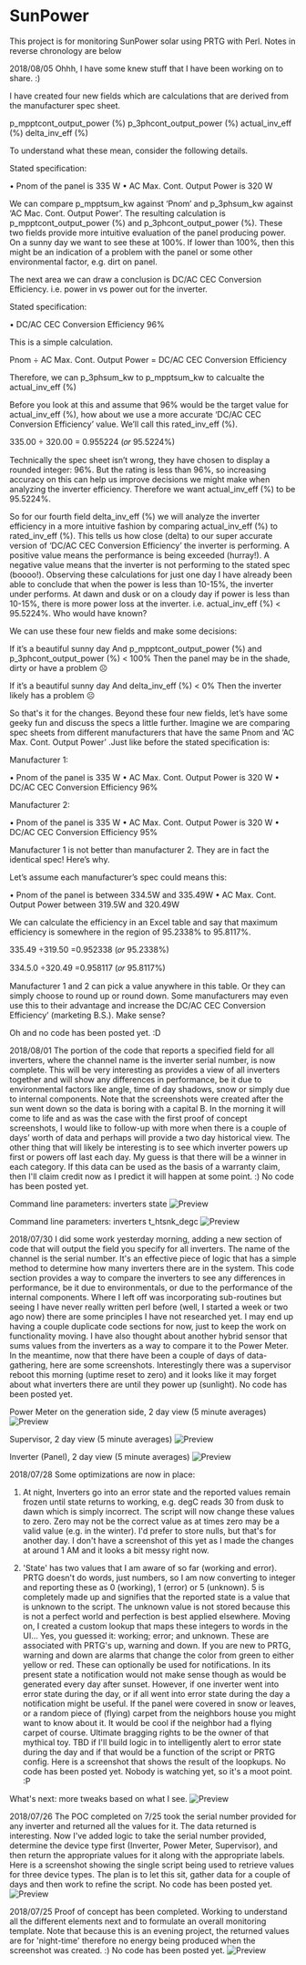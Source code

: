# SunPower
This project is for monitoring SunPower solar using PRTG with Perl. Notes in reverse chronology are below

2018/08/05 Ohhh, I have some knew stuff that I have been working on to share.  :)

I have created four new fields which are calculations that are derived from the manufacturer spec sheet.

p_mpptcont_output_power (%)
p_3phcont_output_power (%)
actual_inv_eff (%)
delta_inv_eff (%)

To understand what these mean, consider the following details.

Stated specification:

•	Pnom of the panel is 335 W
•	AC Max. Cont. Output Power is 320 W

We can compare p_mpptsum_kw against ‘Pnom’ and p_3phsum_kw against ‘AC Mac. Cont. Output Power’. The resulting calculation is p_mpptcont_output_power (%) and p_3phcont_output_power (%).  These two fields provide more intuitive evaluation of the panel producing power. On a sunny day we want to see these at 100%. If lower than 100%, then this might be an indication of a problem with the panel or some other environmental factor, e.g. dirt on panel.

The next area we can draw a conclusion is DC/AC CEC Conversion Efficiency. i.e. power in vs power out for the inverter.

Stated specification:

•	DC/AC CEC Conversion Efficiency 96%

This is a simple calculation. 

Pnom ÷ AC Max. Cont. Output Power = DC/AC CEC Conversion Efficiency

Therefore, we can p_3phsum_kw to p_mpptsum_kw to calcualte the actual_inv_eff (%)

Before you look at this and assume that 96% would be the target value for actual_inv_eff (%), how about we use a more accurate ‘DC/AC CEC Conversion Efficiency’ value. We’ll call this rated_inv_eff (%).

335.00 ÷ 320.00 = 0.955224 (𝑜𝑟 95.5224%)

Technically the spec sheet isn’t wrong, they have chosen to display a rounded integer: 96%. But the rating is less than 96%, so increasing accuracy on this can help us improve decisions we might make when analyzing the inverter efficiency. Therefore we want actual_inv_eff (%) to be 95.5224%.

So for our fourth field delta_inv_eff (%) we will analyze the inverter efficiency in a more intuitive fashion by comparing actual_inv_eff (%) to rated_inv_eff (%). This tells us how close (delta) to our super accurate version of ‘DC/AC CEC Conversion Efficiency’ the inverter is performing.  A positive value means the performance is being exceeded (hurray!). A negative value means that the inverter is not performing to the stated spec (boooo!).  Observing these calculations for just one day I have already been able to conclude that when the power is less than 10-15%, the inverter under performs. At dawn and dusk or on a cloudy day if power is less than 10-15%, there is more power loss at the inverter. i.e. actual_inv_eff (%) < 95.5224%. Who would have known?

We can use these four new fields and make some decisions:

If it’s a beautiful sunny day
  And p_mpptcont_output_power (%) and p_3phcont_output_power (%) < 100%
    Then the panel may be in the shade, dirty or have a problem ☹

If it’s a beautiful sunny day
  And delta_inv_eff (%) < 0%
    Then the inverter likely has a problem ☹

So that's it for the changes. Beyond these four new fields, let’s have some geeky fun and discuss the specs a little further.   Imagine we are comparing spec sheets from different manufacturers that have the same Pnom and ‘AC Max. Cont. Output Power’ .Just like before the stated specification is:

Manufacturer 1:

•	Pnom of the panel is 335 W
•	AC Max. Cont. Output Power is 320 W
•	DC/AC CEC Conversion Efficiency 96%

Manufacturer 2:

•	Pnom of the panel is 335 W
•	AC Max. Cont. Output Power is 320 W
•	DC/AC CEC Conversion Efficiency 95%

Manufacturer 1 is not better than manufacturer 2. They are in fact the identical spec! Here’s why.

Let’s assume each manufacturer’s spec could means this:

•	Pnom of the panel is between 334.5W and 335.49W
•	AC Max. Cont. Output Power between 319.5W and 320.49W

We can calculate the efficiency in an Excel table and say that maximum efficiency is somewhere in the region of 95.2338% to 95.8117%.

335.49 ÷319.50 =0.952338 (𝑜𝑟 95.2338%)

334.5.0 ÷320.49 =0.958117 (𝑜𝑟 95.8117%)

Manufacturer 1 and 2 can pick a value anywhere in this table.  Or they can simply choose to round up or round down.  Some manufacturers may even use this to their advantage and increase the DC/AC CEC Conversion Efficiency’ (marketing B.S.). Make sense?

Oh and no code has been posted yet. :D

2018/08/01 The portion of the code that reports a specified field for all inverters, where the channel name is the inverter serial number, is now complete. This will be very interesting as provides a view of all inverters together and will show any differences in performance, be it due to environmental factors like angle, time of day shadows, snow or simply due to internal components. Note that the screenshots were created after the sun went down so the data is boring with a capital B.  In the morning it will come to life and as was the case with the first proof of concept screenshots, I would like to follow-up with more when there is a couple of days’ worth of data and perhaps will provide a two day historical view. The other thing that will likely be interesting is to see which inverter powers up first or powers off last each day.  My guess is that there will be a winner in each category.  If this data can be used as the basis of a warranty claim, then I'll claim credit now as I predict it will happen at some point. :) No code has been posted yet.

Command line parameters: inverters state
![Preview](https://raw.githubusercontent.com/JJWatMyself/SunPower/master/proof-of-concept6.png)

Command line parameters: inverters t_htsnk_degc
![Preview](https://raw.githubusercontent.com/JJWatMyself/SunPower/master/proof-of-concept7.png)


2018/07/30 I did some work yesterday morning, adding a new section of code that will output the field you specify for all inverters.  The name of the channel is the serial number. It's an effective piece of logic that has a simple method to determine how many inverters there are in the system. This code section provides a way to compare the inverters to see any differences in performance, be it due to environmentals, or due to the performance of the internal components.  Where I left off was incorporating sub-routines but seeing I have never really written perl before (well, I started a week or two ago now) there are some principles I have not researched yet.  I may end up having a couple duplicate code sections for now, just to keep the work on functionality moving.  I have also thought about another hybrid sensor that sums values from the inverters as a way to compare it to the Power Meter. In the meantime, now that there have been a couple of days of data-gathering, here are some screenshots. Interestingly there was a supervisor reboot this morning (uptime reset to zero) and it looks like it may forget about what inverters there are until they power up (sunlight).  No code has been posted yet.

Power Meter on the generation side, 2 day view (5 minute averages)
![Preview](https://raw.githubusercontent.com/JJWatMyself/SunPower/master/proof-of-concept3.png)

Supervisor, 2 day view (5 minute averages)
![Preview](https://raw.githubusercontent.com/JJWatMyself/SunPower/master/proof-of-concept4.png)

Inverter (Panel), 2 day view (5 minute averages)
![Preview](https://raw.githubusercontent.com/JJWatMyself/SunPower/master/proof-of-concept5.png)

2018/07/28 Some optimizations are now in place:
1) At night, Inverters go into an error state and the reported values remain frozen until state returns to working, e.g. degC reads 30 from dusk to dawn which is simply incorrect. The script will now change these values to zero.  Zero may not be the correct value as at times zero may be a valid value (e.g. in the winter). I'd prefer to store nulls, but that's for another day. I don't have a screenshot of this yet as I made the changes at around 1 AM and it looks a bit messy right now.

2) 'State' has two values that I am aware of so far (working and error).  PRTG doesn't do words, just numbers, so I am now converting to integer and reporting these as 0 (working), 1 (error) or 5 (unknown). 5 is completely made up and signifies that the reported state is a value that is unknown to the script.  The unknown value is not stored because this is not a perfect world and perfection is best applied elsewhere.  Moving on, I created a custom lookup that maps these integers to words in the UI... Yes, you guessed it: working; error; and unknown. These are associated with PRTG's up, warning and down. If you are new to PRTG, warning and down are alarms that change the color from green to either yellow or red.  These can optionally be used for notifications.  In its present state a notification would not make sense though as would be generated every day after sunset.  However, if one inverter went into error state during the day, or if all went into error state during the day a notification might be useful. If the panel were covered in snow or leaves, or a random piece of (flying) carpet from the neighbors house you might want to know about it. It would be cool if the neighbor had a flying carpet of course. Ultimate bragging rights to be the owner of that mythical toy.  TBD if I'll build logic in to intelligently alert to error state during the day and if that would be a function of the script or PRTG config.  Here is a screenshot that shows the result of the loopkups.  No code has been posted yet.  Nobody is watching yet, so it's a moot point. :P

What's next: more tweaks based on what I see.
![Preview](https://raw.githubusercontent.com/JJWatMyself/SunPower/master/proof-of-concept2.png)

2018/07/26 The POC completed on 7/25 took the serial number provided for any inverter and returned all the values for it. The data returned is interesting.  Now I've added logic to take the serial number provided, determine the device type first (Inverter, Power Meter, Supervisor), and then return the appropriate values for it along with the appropriate labels.  Here is a screenshot showing the single script being used to retrieve values for three device types. The plan is to let this sit, gather data for a couple of days and then work to refine the script. No code has been posted yet.
![Preview](https://raw.githubusercontent.com/JJWatMyself/SunPower/master/proof-of-concept1.png)

2018/07/25 Proof of concept has been completed. Working to understand all the different elements next and to formulate an overall monitoring template. Note that because this is an evening project, the returned values are for 'night-time' therefore no energy being produced when the screenshot was created.  :) No code has been posted yet.
![Preview](https://raw.githubusercontent.com/JJWatMyself/SunPower/master/proof-of-concept.png)
